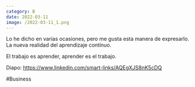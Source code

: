 ```yaml
--- 
category: B 
date: 2022-03-11 
image: /2022-03-11_1.png 
--- 
```


Lo he dicho en varias ocasiones, pero me gusta esta manera de expresarlo. La nueva realidad del aprendizaje contínuo. 

El trabajo es aprender, aprender es el trabajo.

Diapo: https://www.linkedin.com/smart-links/AQEgXJS8nK5cDQ

#Business